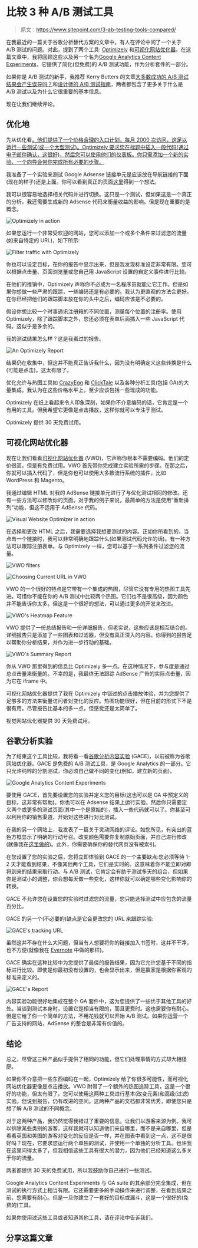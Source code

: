 # 比较 3 种 A/B 测试工具

> 原文：<https://www.sitepoint.com/3-ab-testing-tools-compared/>

在我最近的一篇关于谷歌分析替代方案的文章中，有人在评论中问了一个关于 A/B 测试的问题。对此，提到了两个工具: [Optimizely](https://www.optimizely.com/) 和[可视化网站优化器](http://visualwebsiteoptimizer.com/)。在这篇文章中，我将回顾这些以及另一个名为[Google Analytics Content Experiments](https://support.google.com/analytics/answer/1745147)，它提供了简化(但免费)的 A/B 测试功能，作为分析套件的一部分。

如果你是 A/B 测试的新手，我推荐 Kerry Butters 的文章[大多数成功的 A/B 测试结果会产生误导吗？](https://www.sitepoint.com/winning-ab-test-results-misleading/)和[设计师的 A/B 测试指南](https://www.sitepoint.com/designers-guide-a-b-testing/)，两者都包含了更多关于什么是 A/B 测试以及为什么它很重要的基本信息。

现在让我们继续评论。

## 优化地

先从优化看[。他们提供了一个价格合理的入口计划，每月 2000 次访问，这足以运行一些测试(或一个大型测试)。Optimizely 要求您在标题中插入一段代码(通过电子邮件确认，这很好)，然后您可以使用他们的仪表板。你只需添加一个新的实验，一个向导会带你完成所有必要的步骤。](https://www.optimizely.com/)

我准备了一个实验来测试 Google Adsense 链接单元是应该放在导航链接的下面(现在的样子)还是上面。你可以看到真正的页面[这里](http://www.heathrowcareers.co.uk/air-hostess-training-and-requirements/)得到一个想法。

我可以很容易地选择相关代码并进行切换。这只是一个测试，但如果这是一个真正的分析，我还需要生成新的 Adsense 代码来衡量收益的影响。但是现在重要的是概念。

![Optimizely in action](img/e41cda3e96beb177ebb07864a1cb2cba.png)

如果您运行一个非常受欢迎的网站，您可以添加一个或多个条件来过滤您的流量(如来自特定的 URL)，如下所示:

![Filter traffic with Optimizely](img/3b7ef248267153301dce46141c1356f5.png)

你也可以设定目标，在你的报告中显示出来，但是我发现标准设定非常有限。您可以根据点击量、页面浏览量或您自己用 JavaScript 设置的自定义事件进行比较。

在他们的推销中，Optimizely 声称你不必成为一名程序员就能让它工作。但是如果你想做一些严肃的跟踪，一些编码还是有必要的。我认为更直观的方法会更好。在你已经把他们的跟踪脚本放在你的头中之后，编码应该是不必要的。

假设你想比较一个时事通讯注册箱的不同位置，测量每个位置的注册率。使用 Optimizely，除了跟踪脚本之外，您还必须在表单后面插入一些 JavaScript 代码。这似乎是多余的。

我的测试结果怎么样？这是我看过的报告。

![An Optimizely Report](img/258742e8deef2cfd1f475c31ab097b15.png)

结果仍在收集中，但这并不能真正告诉我什么，因为没有明确定义这些转换是什么(可能是点击)。这太有限了。

优化允许与热图工具如 [CrazyEgg](http://www.crazyegg.com/) 和 [ClickTale](http://www.clicktale.com/) 以及各种分析工具(包括 GA)的大量集成。我认为在这些价格水平上，至少应该包括一些现成的功能。

Optimizely 在纸上看起来令人印象深刻，如果你不介意编码的话，它肯定是一个有用的工具。但我希望它更像是点击播放，这样你就可以专注于测试。

Optimizely 提供 30 天免费试用。

## 可视化网站优化器

现在让我们看看[可视化网站优化器](http://visualwebsiteoptimizer.com/) (VWO)，它声称你根本不需要编码。他们的定价很高，但是有免费试用。VWO 首先带你完成建立实验所需的步骤。在那之后，你就可以插入代码了，但是你也可以使用大多数流行系统的插件，比如 WordPress 和 Magento。

我通过编辑 HTML 对我的 AdSense 链接单元进行了与优化测试相同的修改。还有一些方法可以修改你的页面。对于我的例子来说，最简单的方法是使用“重新排列”功能，但这不适用于 AdSense 代码。

![Visual Website Optimizer in action](img/fb5c3c9b5603b6dfa5c33642c8c26150.png)

在选择和更改 HTML 之后，我需要选择我想要测试的内容。正如你所看到的，当点击一个链接时，我可以非常明确地跟踪什么(如果测试代码允许的话)。有一种方法可以跟踪注册表单。与 Optimizely 一样，您可以基于一系列条件过滤您的流量。

![VWO filters](img/369ae15ff924227f76f1547613e5b526.png)

![Choosing Current URL in VWO](img/2fb40b03c36f947adfd4ccfcd2ce7712.png)

VWO 的一个很好的特点是它带有一个集成的热图，尽管它没有专用的热图工具先进。可惜你不能在你的 A/B 测试中比较两个热图。它们也不是很高级，因为颜色并不能告诉你太多。但这是一个很好的想法，可以通过更多的开发来改进。

![VWO's Heatmap Feature](img/d9c9a077063cce974f1e277d8828777a.png)

VWO 提供了一份总结报告和一份详细报告，但老实说，这些应该是相互结合的。详细报告只是添加了一些图表和过滤器，但没有真正深入的内容。你得到的报告足以帮助你分析结果，并作为进一步行动的基础。

![VWO's Summary Report](img/67f2a4e31362159a7a10639fbd9df7d2.png)

你从 VWO 那里得到的信息比 Optimizely 多一点。在这种情况下，参与度是通过总点击量来衡量的。不幸的是，我最终无法跟踪 AdSense 广告的实际点击量，因为它在 iframe 中。

可视化网站优化器提供了我在 Optimizely 中错过的点击播放体验，并为您提供了足够多的方法来衡量访问者对变化的反应。热图功能很好，但在目前的形式下不是很有用。尽管报告比基本的多一点，但感觉还是太简单了。

视觉网站优化器提供 30 天免费试用。

## 谷歌分析实验

为了结束这个工具比较，我将看一看[谷歌分析内容实验](https://support.google.com/analytics/answer/1745147) (GACE)，以前被称为谷歌网站优化器。GACE 是免费的 A/B 测试工具，是 Google Analytics 的一部分。它只允许纯粹的分割测试，你必须自己做不同的变化(例如，建立新的页面)。

![Google Analytics Content Experiments](img/283f539a1dc0ba480fefea70cbe96ad6.png)

要使用 GACE，首先要设置您的实验并定义您的目标(这也可以是 GA 中预定义的目标，这非常有帮助)。你也可以在 Adsense 结果上运行实验。然后你只需要定义两个或更多的测试页面(其中一个是原始的)，插入一些代码就可以了。你甚至可以利用你的销售渠道，开始对这些进行对比测试。

在我的另一个网站上，我发表了一篇关于灵动网络的评论。如您所见，有突出的蓝色方框显示了明确的行动号召。改变颜色需要你复制原始页面，并自己进行修改(就像我在[这里做的](http://www.hipaahq.com/liquid-web-review-hipaa-compliant-host/))。此外，你需要确保你的替代网页没有被索引。

在您设置了您的实验之后，您将立即体验到 GACE 的一个主要缺点:您必须等待 1-2 天才能看到结果，不像其他两个工具，它们是实时的。这意味着你不能立即对即将到来的结果采取行动。与 A/B 测试，它肯定会有助于测试多天的组合，但如果你是测试小的调整，你会想每天做一些变化，这样你就可以确定哪些变化影响你的转换。

GACE 不允许您在设置您的实验时过滤您的流量，您只能选择测试中应包含的流量百分比。

GACE 的另一个(不必要的)缺点是它会更改您的 URL 来跟踪实验:

![GACE's tracking URL](img/524863719f1d6ef49ca74f70ed3458bb.png)

虽然这并不存在什么大问题，但当有人想要将你的链接加入书签时，这并不干净，也不方便(就像我在 [Evernote](https://evernote.com/) 中做的那样)。

GACE 确实在这种比较中为您提供了最佳的报告结果，因为它允许您基于不同的指标进行比较。即使是你最初没有设置的，也会显示出来，但是赢家是根据你客观的标准来定义的。

![GACE's Report](img/fa1d0f5688df704e13ce9079e04afdfe.png)

内容实验功能很好地集成在整个 GA 套件中，这为您提供了一些优于其他工具的好处。当谈到测试本身时，设置它是相当有限的，而且更费时。这也需要你有耐心。但是它给了你一个简单的方法，不用花钱就可以开始 A/B 测试。如果你运营一个广告支持的网站，AdSense 的整合是非常有价值的。

## 结论

总之，尽管这三种产品似乎提供了相同的功能，但它们处理事情的方式却大相径庭。

如果你不介意把一些东西编码在一起，Optimizely 给了你很多可能性，而可视化网站优化器更像是点击播放。VWO 附带了一个额外的热图追踪工具，这是一个很好的功能，但太有限了。您可以使用这两种工具进行基本(改变元素)和高级(过滤)实验。但说到报告，仍有改进的空间。这两种产品的文档都非常优秀，即使您只是想了解 A/B 测试的不同概念。

对于这两种产品，我仍然觉得我错过了重要的信息。让我们以游客来源为例。我可以排除某些类别的游客，这样我就可以知道他们来自哪里，而不是来自哪里，但是看看英国和美国的游客对变化的反应是否一样，并在图表中看到这一点，这不是很好吗？现在，它要求您运行两个单独的测试，并使用一个单独的分析工具。也许我在这里问得太多了，但我相信这些工具有很大的潜力，因为他们已经知道这么多关于你的流量。

两者都提供 30 天的免费试用，所以我鼓励你自己进行一些测试。

Google Analytics Content Experiments 与 GA suite 的其余部分完全集成，但在测试的执行方式上相当有限。它还需要更多的手动操作来进行调整，在看到结果之前，您需要有耐心。但是一旦你建立了一套好的目标或漏斗，这是一个很好的(免费的)工具。

如果你使用过这些工具或者知道其他工具，请在评论中告诉我们。

## 分享这篇文章
